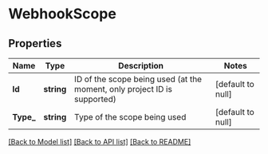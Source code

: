 # WebhookScope

## Properties
Name | Type | Description | Notes
------------ | ------------- | ------------- | -------------
**Id** | **string** | ID of the scope being used (at the moment, only project ID is supported) | [default to null]
**Type_** | **string** | Type of the scope being used | [default to null]

[[Back to Model list]](../README.md#documentation-for-models) [[Back to API list]](../README.md#documentation-for-api-endpoints) [[Back to README]](../README.md)

